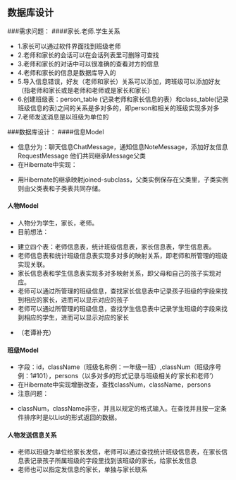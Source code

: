 ## 数据库设计

###需求问题：
####家长.老师.学生关系
+ 1.家长可以通过软件界面找到班级老师
+ 2.老师和家长的会话可以在会话列表里可删除可查找
+ 3.老师和家长的对话中可以很准确的查看对方的信息
+ 4.老师和家长的信息是数据库导入的
+ 5.导入信息错误，好友（老师和家长）关系可以添加，跨班级可以添加好友（指老师和家长或是老师和老师或是家长和家长）
+ 6.创建班级表：person_table (记录老师和家长信息的表）和class_table(记录班级信息的表)之间的关系是多对多的，即person和相关的班级实现多对多
+ 7.老师发送消息是以班级为单位的

###数据库设计：
####信息Model
+ 信息分为：聊天信息ChatMessage，通知信息NoteMessage，添加好友信息RequestMessage
他们共同继承Message父类
+ 在Hibernate中实现：
 - 用Hibernate的继承映射joined-subclass，父类实例保存在父类里，子类实例则由父类表和子类表共同存储。

#### 人物Model
+ 人物分为学生，家长，老师。
+ 目前想法：
 - 建立四个表：老师信息表，统计班级信息表，家长信息表，学生信息表。
 - 老师信息表和统计班级信息表实现多对多的映射关系，即老师和所管理的班级实现关联。
 - 家长信息表和学生信息表实现多对多映射关系，即父母和自己的孩子实现对应。
 - 老师可以通过所管理的班级信息，查找家长信息表中记录孩子班级的字段来找到相应的家长，进而可以显示对应的孩子
 - 老师可以通过所管理的班级信息，查找学生信息表中记录学生班级的字段来找到相应的学生，进而可以显示对应的家长
+ （老谭补充）

#### 班级Model
+ 字段：id，className（班级名称例：一年级一班）,classNum（班级序号例：1#101），persons（以多对多的形式记录与班级相关的‘家长和老师’）
+ 在Hibernate中实现增删改查，查找classNum，className，persons
+ 注意问题：
 - classNum，className非空，并且以规定的格式输入。在查找并且按一定条件排序时是以List的形式返回的数据。

#### 人物发送信息关系
+ 老师以班级为单位给家长发信，老师可以通过查找统计班级信息表，在家长信息表记录孩子所属班级的字段里找到该班级的家长，给家长发信息
+ 老师也可以指定发信息的家长，单独与家长联系



